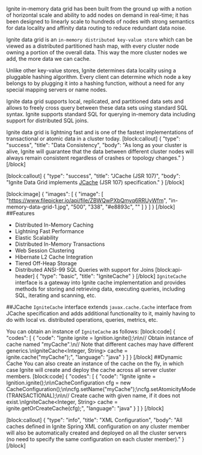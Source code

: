 Ignite in-memory data grid has been built from the ground up with a notion of horizontal scale and ability to add nodes on demand in real-time; it has been designed to linearly scale to hundreds of nodes with strong semantics for data locality and affinity data routing to reduce redundant data noise.

Ignite data grid is an `in-memory distributed key-value store` which can be viewed as a distributed partitioned hash map, with every cluster node owning a portion of the overall data. This way the more cluster nodes we add, the more data we can cache.

Unlike other key-value stores, Ignite determines data locality using a pluggable hashing algorithm. Every client can determine which node a key belongs to by plugging it into a hashing function, without a need for any special mapping servers or name nodes.

Ignite data grid supports local, replicated, and partitioned data sets and allows to freely cross query between these data sets using standard SQL syntax. Ignite supports standard SQL for querying in-memory data including support for distributed SQL joins. 

Ignite data grid is lightning fast and is one of the fastest implementations of transactional or atomic data in a  cluster today.
[block:callout]
{
  "type": "success",
  "title": "Data Consistency",
  "body": "As long as your cluster is alive, Ignite will guarantee that the data between different cluster nodes will always remain consistent regardless of crashes or topology changes."
}
[/block]

[block:callout]
{
  "type": "success",
  "title": "JCache (JSR 107)",
  "body": "Ignite Data Grid implements [JCache](doc:jcache) (JSR 107) specification."
}
[/block]

[block:image]
{
  "images": [
    {
      "image": [
        "https://www.filepicker.io/api/file/ZBWQwPXbQmyq6RRUyWfm",
        "in-memory-data-grid-1.jpg",
        "500",
        "338",
        "#e8893c",
        ""
      ]
    }
  ]
}
[/block]
##Features
  * Distributed In-Memory Caching
  * Lightning Fast Performance
  * Elastic Scalability
  * Distributed In-Memory Transactions
  * Web Session Clustering
  * Hibernate L2 Cache Integration
  * Tiered Off-Heap Storage
  * Distributed ANSI-99 SQL Queries with support for Joins
[block:api-header]
{
  "type": "basic",
  "title": "IgniteCache"
}
[/block]
`IgniteCache` interface is a gateway into Ignite cache implementation and provides methods for storing and retrieving data, executing queries, including SQL, iterating and scanning, etc.

##JCache
`IgniteCache` interface extends `javax.cache.Cache` interface from JCache specification and adds additional functionality to it, mainly having to do with local vs. distributed operations, queries, metrics, etc.

You can obtain an instance of `IgniteCache` as follows:
[block:code]
{
  "codes": [
    {
      "code": "Ignite ignite = Ignition.ignite();\n\n// Obtain instance of cache named \"myCache\".\n// Note that different caches may have different generics.\nIgniteCache<Integer, String> cache = ignite.cache(\"myCache\");",
      "language": "java"
    }
  ]
}
[/block]
##Dynamic Cache
You can also create an instance of the cache on the fly, in which case Ignite will create and deploy the cache across all server cluster members.
[block:code]
{
  "codes": [
    {
      "code": "Ignite ignite = Ignition.ignite();\n\nCacheConfiguration cfg = new CacheConfiguration();\n\ncfg.setName(\"myCache\");\ncfg.setAtomicityMode(TRANSACTIONAL);\n\n// Create cache with given name, if it does not exist.\nIgniteCache<Integer, String> cache = ignite.getOrCreateCache(cfg);",
      "language": "java"
    }
  ]
}
[/block]

[block:callout]
{
  "type": "info",
  "title": "XML Configuration",
  "body": "All caches defined in Ignite Spring XML configuration on any cluster member will also be automatically created and deployed on all the cluster servers (no need to specify the same configuration on each cluster member)."
}
[/block]